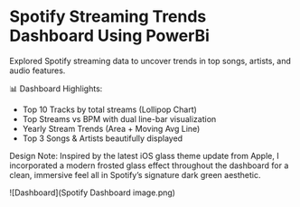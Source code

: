 # Spotify Streaming Trends Dashboard Using PowerBi

Explored Spotify streaming data to uncover trends in top songs, artists, and audio features.

📊 Dashboard Highlights:

- Top 10 Tracks by total streams (Lollipop Chart)
- Top Streams vs BPM with dual line-bar visualization
- Yearly Stream Trends (Area + Moving Avg Line)
- Top 3 Songs & Artists beautifully displayed

Design Note:
Inspired by the latest iOS glass theme update from Apple, I incorporated a modern frosted glass effect throughout the dashboard for a clean, immersive feel all in Spotify’s signature dark green aesthetic.

![Dashboard](Spotify Dashboard image.png)
